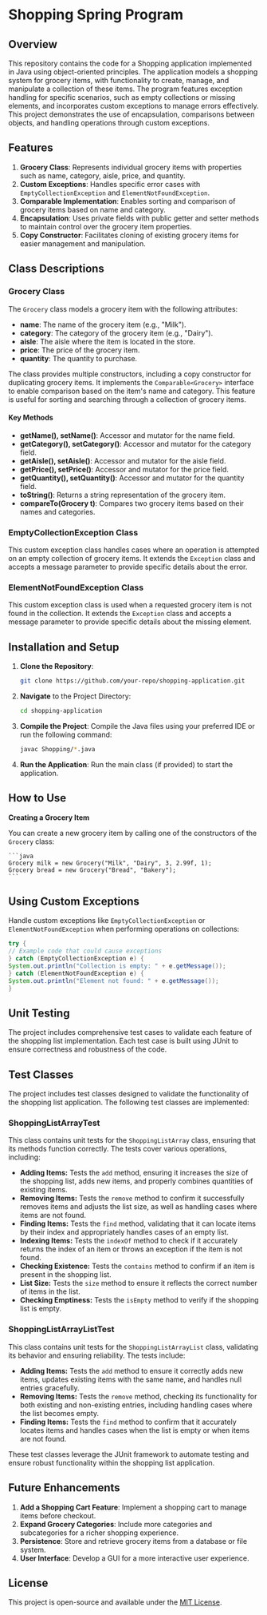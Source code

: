 # Shopping Spring Program

## Overview

This repository contains the code for a Shopping application implemented in Java using object-oriented principles. The application models a shopping system for grocery items, with functionality to create, manage, and manipulate a collection of these items. The program features exception handling for specific scenarios, such as empty collections or missing elements, and incorporates custom exceptions to manage errors effectively. This project demonstrates the use of encapsulation, comparisons between objects, and handling operations through custom exceptions.

## Features

1. **Grocery Class**: Represents individual grocery items with properties such as name, category, aisle, price, and quantity.
2. **Custom Exceptions**: Handles specific error cases with `EmptyCollectionException` and `ElementNotFoundException`.
3. **Comparable Implementation**: Enables sorting and comparison of grocery items based on name and category.
4. **Encapsulation**: Uses private fields with public getter and setter methods to maintain control over the grocery item properties.
5. **Copy Constructor**: Facilitates cloning of existing grocery items for easier management and manipulation.

## Class Descriptions

### Grocery Class

The `Grocery` class models a grocery item with the following attributes:

- **name**: The name of the grocery item (e.g., "Milk").
- **category**: The category of the grocery item (e.g., "Dairy").
- **aisle**: The aisle where the item is located in the store.
- **price**: The price of the grocery item.
- **quantity**: The quantity to purchase.

The class provides multiple constructors, including a copy constructor for duplicating grocery items. It implements the `Comparable<Grocery>` interface to enable comparison based on the item's name and category. This feature is useful for sorting and searching through a collection of grocery items.

#### Key Methods

- **getName(), setName()**: Accessor and mutator for the name field.
- **getCategory(), setCategory()**: Accessor and mutator for the category field.
- **getAisle(), setAisle()**: Accessor and mutator for the aisle field.
- **getPrice(), setPrice()**: Accessor and mutator for the price field.
- **getQuantity(), setQuantity()**: Accessor and mutator for the quantity field.
- **toString()**: Returns a string representation of the grocery item.
- **compareTo(Grocery t)**: Compares two grocery items based on their names and categories.

### EmptyCollectionException Class

This custom exception class handles cases where an operation is attempted on an empty collection of grocery items. It extends the `Exception` class and accepts a message parameter to provide specific details about the error.

### ElementNotFoundException Class

This custom exception class is used when a requested grocery item is not found in the collection. It extends the `Exception` class and accepts a message parameter to provide specific details about the missing element.

## Installation and Setup

1. **Clone the Repository**:

   ```bash
   git clone https://github.com/your-repo/shopping-application.git
   ```

2. **Navigate** to the Project Directory:

   ```bash
   cd shopping-application

   ```

3. **Compile the Project**: Compile the Java files using your preferred IDE or run the following command:

   ```bash
   javac Shopping/*.java

   ```

4. **Run the Application**: Run the main class (if provided) to start the application.

## How to Use

**Creating a Grocery Item**

You can create a new grocery item by calling one of the constructors of the `Grocery` class:

    ```java
    Grocery milk = new Grocery("Milk", "Dairy", 3, 2.99f, 1);
    Grocery bread = new Grocery("Bread", "Bakery");
    ```

## Using Custom Exceptions

Handle custom exceptions like `EmptyCollectionException` or `ElementNotFoundException` when performing operations on collections:

```java
try {
// Example code that could cause exceptions
} catch (EmptyCollectionException e) {
System.out.println("Collection is empty: " + e.getMessage());
} catch (ElementNotFoundException e) {
System.out.println("Element not found: " + e.getMessage());
}
```

## Unit Testing

The project includes comprehensive test cases to validate each feature of the shopping list implementation. Each test case is built using JUnit to ensure correctness and robustness of the code.

## Test Classes

The project includes test classes designed to validate the functionality of the shopping list application. The following test classes are implemented:

### ShoppingListArrayTest

This class contains unit tests for the `ShoppingListArray` class, ensuring that its methods function correctly. The tests cover various operations, including:

- **Adding Items:** Tests the `add` method, ensuring it increases the size of the shopping list, adds new items, and properly combines quantities of existing items.
- **Removing Items:** Tests the `remove` method to confirm it successfully removes items and adjusts the list size, as well as handling cases where items are not found.
- **Finding Items:** Tests the `find` method, validating that it can locate items by their index and appropriately handles cases of an empty list.
- **Indexing Items:** Tests the `indexOf` method to check if it accurately returns the index of an item or throws an exception if the item is not found.
- **Checking Existence:** Tests the `contains` method to confirm if an item is present in the shopping list.
- **List Size:** Tests the `size` method to ensure it reflects the correct number of items in the list.
- **Checking Emptiness:** Tests the `isEmpty` method to verify if the shopping list is empty.

### ShoppingListArrayListTest

This class contains unit tests for the `ShoppingListArrayList` class, validating its behavior and ensuring reliability. The tests include:

- **Adding Items:** Tests the `add` method to ensure it correctly adds new items, updates existing items with the same name, and handles null entries gracefully.
- **Removing Items:** Tests the `remove` method, checking its functionality for both existing and non-existing entries, including handling cases where the list becomes empty.
- **Finding Items:** Tests the `find` method to confirm that it accurately locates items and handles cases when the list is empty or when items are not found.

These test classes leverage the JUnit framework to automate testing and ensure robust functionality within the shopping list application.

## Future Enhancements

1. **Add a Shopping Cart Feature**: Implement a shopping cart to manage items before checkout.
2. **Expand Grocery Categories**: Include more categories and subcategories for a richer shopping experience.
3. **Persistence**: Store and retrieve grocery items from a database or file system.
4. **User Interface**: Develop a GUI for a more interactive user experience.

## License

This project is open-source and available under the [MIT License](LICENSE).
